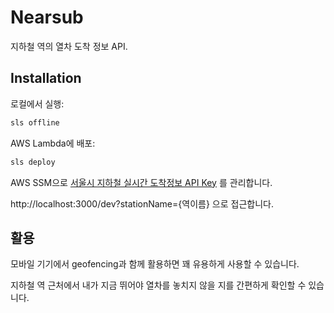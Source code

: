 # Nearsub

지하철 역의 열차 도착 정보 API.

## Installation

로컬에서 실행:
```bash
sls offline
```

AWS Lambda에 배포:
```bash
sls deploy
```
 AWS SSM으로 [서울시 지하철 실시간 도착정보 API Key](http://data.seoul.go.kr/dataList/OA-12764/A/1/datasetView.do) 를 관리합니다.

http://localhost:3000/dev?stationName={역이름} 으로 접근합니다.

 ## 활용

 모바일 기기에서 geofencing과 함께 활용하면 꽤 유용하게 사용할 수 있습니다.

지하철 역 근처에서 내가 지금 뛰어야 열차를 놓치지 않을 지를 간편하게 확인할 수 있습니다.
